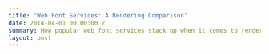 ```yaml
---
title: 'Web Font Services: A Rendering Comparison'
date: 2014-04-01 00:00:00 Z
summary: How popular web font services stack up when it comes to rendering.
layout: post
---
```


